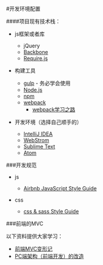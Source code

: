 #开发环境配置


####项目现有技术栈：
*	js框架或者库
	*	jQuery
	*	[Backbone](http://www.css88.com/doc/backbone/)
	*	[Require.js](http://www.requirejs.cn/)

*	构建工具
	*	[gulp](http://www.gulpjs.com.cn/)	-	务必学会使用
	*	[Node.js](http://www.runoob.com/nodejs/nodejs-tutorial.html)
	*	[npm](https://docs.npmjs.com/)		
	*	[webpack](http://webpack.github.io/)
		*	[webpack学习之路](https://github.com/wangning0/Autumn_Ning_Blog/blob/master/blogs/3-12/webpack.md)	



*	开发环境（选择自己顺手的）
	*	[IntelliJ IDEA](http://www.jetbrains.com/idea/?fromMenu)	
	*	[WebStrom](http://www.jetbrains.com/webstorm/?fromMenu)	
	*	[Sublime Text](http://www.sublimetext.com/)
	*	[Atom](https://atom.io/)
	

	

###开发规范

*	js
	*	[Airbnb JavaScript Style Guide](https://github.com/airbnb/javascript/tree/master/es5)	

*	css
	*	[css & sass Style Guide](https://github.com/airbnb/css)	

###前端的MVC

以下资料提供大家学习：

*	[前端MVC变形记](http://efe.baidu.com/blog/mvc-deformation/)
*	[PC端架构（前端开发）的改造](https://github.com/icepy/none-writing/issues/29#rd)		